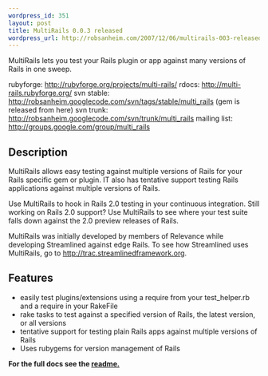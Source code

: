 ```yaml
--- 
wordpress_id: 351
layout: post
title: MultiRails 0.0.3 released
wordpress_url: http://robsanheim.com/2007/12/06/multirails-003-released/
---
```

MultiRails lets you test your Rails plugin or app against many versions of Rails in one sweep.

  rubyforge:    <a href="http://rubyforge.org/projects/multi-rails/">http://rubyforge.org/projects/multi-rails/</a>
  rdocs:        <a href="http://multi-rails.rubyforge.org/">http://multi-rails.rubyforge.org/</a>
  svn stable:   <a href="http://robsanheim.googlecode.com/svn/tags/stable/multi_rails">http://robsanheim.googlecode.com/svn/tags/stable/multi_rails</a> (gem is released from here)
  svn trunk:    <a href="http://robsanheim.googlecode.com/svn/trunk/multi_rails">http://robsanheim.googlecode.com/svn/trunk/multi_rails</a>
  mailing list: <a href="http://groups.google.com/group/multi_rails">http://groups.google.com/group/multi_rails</a>
  
<h2>Description</h2>

MultiRails allows easy testing against multiple versions of Rails for your Rails specific gem or plugin.  IT also has tentative support testing Rails applications against multiple versions of Rails.

Use MultiRails to hook in Rails 2.0 testing in your continuous integration.  Still working on Rails 2.0 support?  Use MultiRails to see where your test suite falls down against the 2.0 preview releases of Rails.

MultiRails was initially developed by members of Relevance while developing Streamlined against edge Rails.  To see how Streamlined uses MultiRails, go to <a href="http://trac.streamlinedframework.org">http://trac.streamlinedframework.org</a>.

<h2>Features</h2>

* easily test plugins/extensions using a require from your test_helper.rb and a require in your RakeFile
* rake tasks to test against a specified version of Rails, the latest version, or all versions
* tentative support for testing plain Rails apps against multiple versions of Rails
* Uses rubygems for version management of Rails

<strong>For the full docs see the <a href="http://robsanheim.googlecode.com/svn/trunk/multi_rails/README.txt">readme.</a></strong>
